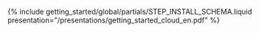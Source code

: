 {% include getting_started/global/partials/STEP_INSTALL_SCHEMA.liquid presentation="/presentations/getting_started_cloud_en.pdf" %}
<!-- Source: https://docs.google.com/presentation/d/1tCY9yKfmzlwhhq2-E1vzkav4G7m4mOQzOoTp5qUeGWs/ -->
